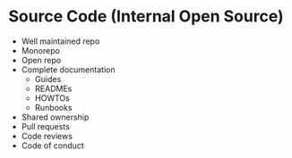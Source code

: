 # Source Code (Internal Open Source)

- Well maintained repo
- Monorepo
- Open repo
- Complete documentation
  - Guides
  - READMEs
  - HOWTOs
  - Runbooks
- Shared ownership
- Pull requests
- Code reviews
- Code of conduct
